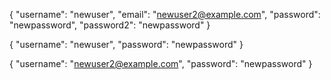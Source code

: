 {
  "username": "newuser",
  "email": "newuser2@example.com",
  "password": "newpassword",
  "password2": "newpassword"
}

{
  "username": "newuser",
  "password": "newpassword"
}

{
  "username": "newuser2@example.com",
  "password": "newpassword"
}
